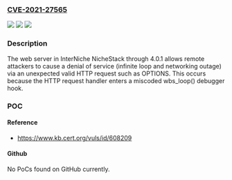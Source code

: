 ### [CVE-2021-27565](https://cve.mitre.org/cgi-bin/cvename.cgi?name=CVE-2021-27565)
![](https://img.shields.io/static/v1?label=Product&message=n%2Fa&color=blue)
![](https://img.shields.io/static/v1?label=Version&message=n%2Fa&color=blue)
![](https://img.shields.io/static/v1?label=Vulnerability&message=n%2Fa&color=brighgreen)

### Description

The web server in InterNiche NicheStack through 4.0.1 allows remote attackers to cause a denial of service (infinite loop and networking outage) via an unexpected valid HTTP request such as OPTIONS. This occurs because the HTTP request handler enters a miscoded wbs_loop() debugger hook.

### POC

#### Reference
- https://www.kb.cert.org/vuls/id/608209

#### Github
No PoCs found on GitHub currently.

